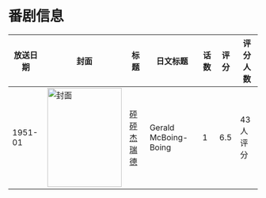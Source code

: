 # 番剧信息

|放送日期|封面|标题|日文标题|话数|评分|评分人数|
|---|---|---|---|---|---|---|
|1951-01|<img src="//lain.bgm.tv/pic/cover/c/84/ec/132379_KrWOw.jpg" alt="封面" style="width:150px;height:200px;object-fit:cover;">|[砰砰杰瑞德](https://bangumi.tv/subject/132379)|Gerald McBoing-Boing|1|6.5|43人评分|
